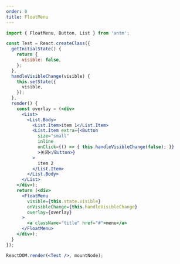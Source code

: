 ```yaml
---
order: 0
title: FloatMenu
---
```


<style>
#preview-components-float-menu-demo-basic .title {
  display: inline-block;
  width: 300px;
  text-align: right;
  padding: 10px;
  border: 1px solid #ccc;
}
.am-floatmenu .am-list {
  padding: 0;
}
.am-floatmenu .am-list .am-list-item:after {
  left: 0;
}
</style>


````jsx
import { FloatMenu, Button, List } from 'antm';

const Test = React.createClass({
  getInitialState() {
    return {
      visible: false,
    };
  },
  handleVisibleChange(visible) {
    this.setState({
      visible,
    });
  },
  render() {
    const overlay = (<div>
      <List>
        <List.Body>
          <List.Item>item 1</List.Item>
          <List.Item extra={<Button
            size="small"
            inline
            onClick={() => { this.handleVisibleChange(false); }}
            >关闭</Button>}
          >
            item 2
          </List.Item>
        </List.Body>
      </List>
    </div>);
    return (<div>
      <FloatMenu
        visible={this.state.visible}
        onVisibleChange={this.handleVisibleChange}
        overlay={overlay}
      >
        <a className="title" href="#">menu</a>
      </FloatMenu>
    </div>);
  }
});

ReactDOM.render(<Test />, mountNode);
````
